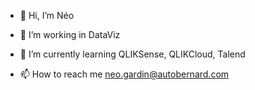 - 👋 Hi, I’m Néo
- 👀 I’m working in DataViz
- 🌱 I’m currently learning QLIKSense, QLIKCloud, Talend

- 📫 How to reach me neo.gardin@autobernard.com

<!---
GBNeo1/GBNeo1 is a ✨ special ✨ repository because its `README.md` (this file) appears on your GitHub profile.
You can click the Preview link to take a look at your changes.
--->
